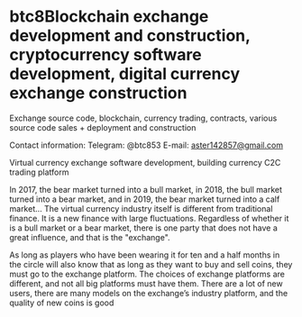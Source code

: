 # btc8Blockchain exchange development and construction, cryptocurrency software development, digital currency exchange construction

Exchange source code, blockchain, currency trading, contracts, various source code sales + deployment and construction

Contact information: Telegram: @btc853 E-mail: aster142857@gmail.com

Virtual currency exchange software development, building currency C2C trading platform

  In 2017, the bear market turned into a bull market, in 2018, the bull market turned into a bear market, and in 2019, the bear market turned into a calf market... 
  The virtual currency industry itself is different from traditional finance. It is a new finance with large fluctuations. Regardless of whether it is a bull market
  or a bear market, there is one party that does not have a great influence, and that is the "exchange".

  As long as players who have been wearing it for ten and a half months in the circle will also know that as long as they want to buy and sell coins, they must 
  go to the exchange platform. The choices of exchange platforms are different, and not all big platforms must have them. There are a lot of new users, there are
  many models on the exchange’s industry platform, and the quality of new coins is good
